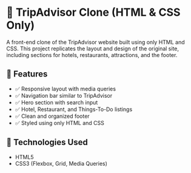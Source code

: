 # 🧳 TripAdvisor Clone (HTML & CSS Only)

A front-end clone of the TripAdvisor website built using only HTML and CSS. This project replicates the layout and design of the original site, including sections for hotels, restaurants, attractions, and the footer.

## 🌟 Features

- ✅ Responsive layout with media queries
- ✅ Navigation bar similar to TripAdvisor
- ✅ Hero section with search input
- ✅ Hotel, Restaurant, and Things-To-Do listings
- ✅ Clean and organized footer
- ✅ Styled using only HTML and CSS

## 🧰 Technologies Used

- HTML5
- CSS3 (Flexbox, Grid, Media Queries)
